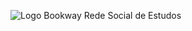 <img src='http://bookmaven.googlecode.com/files/logo.png' alt='Logo' /> Bookway Rede Social de Estudos